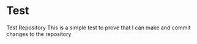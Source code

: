 # Test
Test Repository
This is  a simple test to prove that I can make and commit changes to the repository
